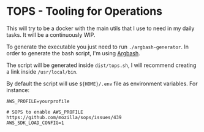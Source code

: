 # TOPS - Tooling for Operations

This will try to be a docker with the main utils that I use to need in my daily tasks.
It will be a continuously WIP.

To generate the executable you just need to run ```./argbash-generator```. In order to generate the bash script, I'm
using [Argbash](https://argbash.io/).

The script will be generated inside ```dist/tops.sh```, I will recommend creating a link inside ```/usr/local/bin```.

By default the script will use ```${HOME}/.env``` file as environment variables. For instance:

```shell
AWS_PROFILE=yourprofile

# SOPS to enable AWS_PROFILE https://github.com/mozilla/sops/issues/439
AWS_SDK_LOAD_CONFIG=1
```